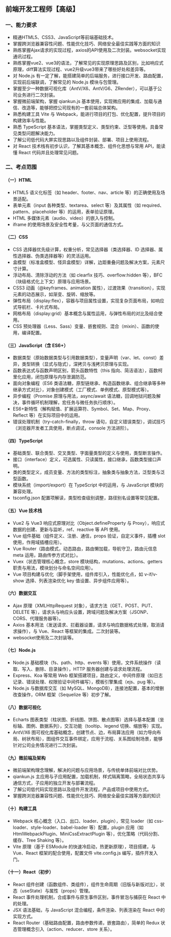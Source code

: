 ## 前端开发工程师【高级】
### 一、能力要求
- 精通HTML5、CSS3、JavaScript等前端基础技术。
- 掌握跨浏览器兼容性问题、性能优化技巧、网络安全最佳实践等方面的知识
- 熟练掌握Ajax请求的实现过程，axios的API使用及二次封装。websocket实现通讯过程。
- 熟练掌握vue2、vue3的语法，了解常见的实现原理思路及区别，比如响应式原理，diff算法实现过程、vue2升级vue3带来了哪些好处和差异等。
- 对 Node.js 有一定了解，能搭建简单的后端服务，进行接口开发、路由配置，实现前后端联调，了解常见的 Node.js 模块与包管理。
- 掌握至少一种数据可视化库（AntV/X6、AntV/G6、ZRender），可以基于公司业务进行二次封装。
- 掌握微前端架构，掌握 qiankun.js 基本使用，实现微应用的集成、加载与通信、改造等，能够把控公司现有的一套前端总体架构。
- 熟悉构建工具 Vite 与 Webpack，能进行项目的打包、优化配置，提升项目的构建效率与性能。
- 熟悉 TypeScript 基本语法，掌握类型定义、类型约束、泛型等使用。具备常见类型问题解决能力。
- 了解公司低代码大屏实现思路以及组件封装、部署、项目上使用流程。
- 对 React 技术栈有初步认识，了解其基本概念、组件化思想与常用 API，能读懂 React 代码并且处理常见问题。

### 二、考点范围

#### （一）HTML
- HTML5 语义化标签（如 header、footer、nav、article 等）的正确使用及场景适配。
- 表单元素（input 各种类型、textarea、select 等）及其属性（如 required、pattern、placeholder 等）的运用，表单验证原理。
- HTML 多媒体元素（audio、video）的嵌入与控制。
- iframe 的使用场景及安全性考量，与父页面的通信方式。

#### （二）CSS
- CSS 选择器优先级计算，权重分析，常见选择器（类选择器、ID 选择器、属性选择器、伪类选择器等）的灵活运用。
- 盒模型（标准盒模型、怪异盒模型）详解，边距重叠问题及解决方案，元素尺寸计算。
- 浮动布局、清除浮动的方法（如 clearfix 技巧、overflow:hidden 等），BFC（块级格式化上下文）原理与应用场景。
- CSS3 动画（@keyframes、animation 属性），过渡效果（transition），实现元素的动态展示，如渐变、旋转、缩放等。
- 弹性布局（display:flex），容器与项目属性设置，实现复杂页面布局，如响应式导航栏、卡片式布局。
- 网格布局（display:grid）基本概念与属性运用，与弹性布局的对比及结合使用。
- CSS 预处理器（Less、Sass）变量、嵌套规则、混合（mixin）、函数的使用，编译配置。

#### （三）JavaScript（含 ES6+）
- 数据类型（原始数据类型与引用数据类型），变量声明（var、let、const）差异，类型转换（显式与隐式），深拷贝与浅拷贝原理与实现。
- 函数表达式与函数声明区别，箭头函数特性（this 指向、简洁语法），函数柯里化应用，闭包原理与内存泄漏防范。
- 面向对象编程（ES6 类语法糖，原型链继承、构造函数继承、组合继承等多种继承方式对比），对象创建模式（工厂模式、单例模式、原型模式等）。
- 异步编程（Promise 原理与用法，async/await 语法糖，回调地狱问题及解决，事件循环机制理解，宏任务与微任务执行顺序）。
- ES6+新特性（解构赋值、扩展运算符、Symbol、Set、Map、Proxy、Reflect 等）在实际项目中的运用。
- 错误处理机制（try-catch-finally，throw 语句，自定义错误类型），调试技巧（浏览器开发者工具使用，断点调试，console 方法进阶）。

#### （四）TypeScript
- 基础类型、联合类型、交叉类型、字面量类型的定义与使用，类型断言操作。
- 接口（interface）定义，可选属性、只读属性，接口继承，函数类型接口声明。
- 类的类型定义，成员变量、方法的类型标注，抽象类与抽象方法，泛型类与泛型函数。
- 模块系统（import/export）在 TypeScript 中的运用，与 JavaScript 模块的兼容处理。
- tsconfig.json 配置项解读，类型检查级别调整，路径别名设置等常见配置。

#### （五）Vue 技术栈
- Vue2 与 Vue3 响应式原理对比（Object.defineProperty 与 Proxy），响应式数据的创建、更新与监听，ref、reactive 等 API 使用。
- Vue 组件基础（组件定义、注册、通信，props 验证，自定义事件，插槽 slot 使用，作用域插槽应用）。
- Vue Router（路由模式，动态路由，路由懒加载，导航守卫，路由元信息 meta 运用，路由传参方式对比）。
- Vuex（状态管理核心概念，store 模块结构，mutations、actions、getters 职责与用法，模块划分与命名空间应用）。
- Vue 项目构建与优化（脚手架使用，组件库引入，性能优化点，如 v-if/v-show 选择、列表渲染优化 key 值设置、异步组件应用等）。

#### （六）数据交互
- Ajax 原理（XMLHttpRequest 对象），请求方法（GET、POST、PUT、DELETE 等），请求头与响应头设置，跨域问题及解决方案（JSONP、CORS、代理服务器等）。
- Axios 基本用法（发送请求、拦截器设置，请求与响应数据格式处理，取消请求操作），与 Vue、React 等框架的集成。二次封装等。
- websocket使用及二次封装等。

#### （七）Node.js
- Node.js 基础模块（fs、path、http、events 等）使用，文件系统操作（读取、写入、删除、目录操作），HTTP 服务器创建与请求处理流程。
- Express、Koa 等常用 Web 框架搭建项目，路由定义，中间件原理（如日志记录、错误处理、权限验证中间件编写），模板引擎集成（ejs、pug 等）。
- Node.js 与数据库交互（如 MySQL、MongoDB），连接池配置，基本的增删改查操作，ORM 框架（Sequelize 等）初步了解。

#### （八）数据可视化
- Echarts 图表类型（柱状图、折线图、饼图、散点图等）选择与基本配置（坐标轴、图例、数据系列），交互功能（tooltip、legend 切换、缩放等）实现。
- AntV/X6 图可视化库基础概念，创建节点、边，布局算法应用（如力导向布局、树状布局），图组件交互事件绑定，应用于流程、关系图绘制场景，能够针对公司业务情况进行二次封装。

#### （九）微前端及架构
- 微前端架构理念理解，解决的问题与应用场景，与传统单体前端对比优势。
- qiankun.js 主应用与子应用配置，加载机制，样式隔离策略，全局状态共享与通信方式，子应用的独立开发与部署流程。
- 了解公司低代码实现思路以及组件开发流程，产品或项目中使用方式。
- 掌握跨浏览器兼容性问题、性能优化技巧、网络安全最佳实践等方面的知识

#### （十）构建工具
- Webpack 核心概念（入口、出口、loader、plugin），常见 loader（如 css-loader、style-loader、babel-loader 等）配置，plugin 应用（如 HtmlWebpackPlugin、MiniCssExtractPlugin 等），优化策略（代码分割、缓存、Tree Shaking 等）。
- Vite 原理（基于 ESModule 的快速冷启动，热更新原理），项目搭建，与 Vue、React 框架的配合使用，配置文件 vite.config.js 编写，插件开发入门。

#### （十一）React（初步）
- React 组件创建（函数组件、类组件），组件生命周期（旧版与新版对比），状态（useState）与属性（props）管理。
- React 事件处理机制，合成事件与原生事件区别，事件冒泡与捕获在 React 中的处理。
- JSX 语法基础，与 JavaScript 混合编程，条件渲染、列表渲染在 React 中的实现方式。
- React Router（基础路由配置，路由参数传递，嵌套路由），简单的 Redux 状态管理概念引入（action、reducer、store 关系）。